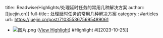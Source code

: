 title:: Readwise/Highlights/处理延时任务的常用几种解决方案
author:: [[juejin.cn]]
full-title:: 处理延时任务的常用几种解决方案
category:: #articles
url:: https://juejin.cn/post/7103553675695489061
- ![图片.png](https://p3-juejin.byteimg.com/tos-cn-i-k3u1fbpfcp/48ae8d90c98d4dfaa6026200e3aee32e~tplv-k3u1fbpfcp-zoom-in-crop-mark:1512:0:0:0.awebp?) ([View Highlight](https://read.readwise.io/read/01hdjeb2ten8xbwhq9npwe0bnz)) #Highlight #[[2023-10-25]]